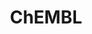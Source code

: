 ---
layout: default
bigquery: https://console.cloud.google.com/bigquery?p=patents-public-data&d=ebi_chembl&page=dataset
citation: '"The ChEMBL database in 2017." Anna Gaulton, Anne Hersey, Michał Nowotka,
  A Patrícia Bento, Jon Chambers, David Mendez, Prudence Mutowo, Francis Atkinson,
  Louisa J Bellis, Elena Cibrián-Uhalte, Mark Davies, Nathan Dedman, Anneli Karlsson,
  María Paula Magariños, John P Overington, George Papadatos, Ines Smit, Andrew R
  Leach Nucleic acids Research (2017) 45 (Database Issue), D945-D954'
contributors: European Bioinformatics Institute
cost: None
description: ChEMBL Data is a manually curated database of small molecules used in
  drug discovery, including information about existing patented drugs.
documentation: 'schema: https://www.ebi.ac.uk/chembl/db_schema


  '
last_edit: Mon, 04 Apr 2022 19:07:30 GMT
location: https://console.cloud.google.com/marketplace/product/google_patents_public_datasets/chembl
maintained_by: EMBL-EBI, an outstation of European Molecular Biology Laboratory
related_publications: '

  ChEMBL: towards direct deposition of bioassay data.


  Mendez D, Gaulton A, Bento AP, Chambers J, De Veij M, Félix E, Magariños MP, Mosquera
  JF, Mutowo P, Nowotka M, Gordillo-Marañón M, Hunter F, Junco L, Mugumbate G, Rodriguez-Lopez
  M, Atkinson F, Bosc N, Radoux CJ, Segura-Cabrera A, Hersey A, Leach AR.


  — Nucleic Acids Res. 2019; 47(D1):D930-D940. doi: 10.1093/nar/gky1075

  '
schema_fields: '[''level5'', ''cx_most_bpka'', ''confidence'', ''src_id'', ''mol_frac_id'',
  ''alert_set_id'', ''indication_class'', ''assay_cell_type'', ''mol_hrac_id'', ''published_units'',
  ''smid'', ''alogp'', ''units'', ''assay_type'', ''upper_value'', ''pref_name'',
  ''approval_date'', ''major_class'', ''cx_most_apka'', ''acd_most_bpka'', ''parent_molregno'',
  ''status'', ''activity_count'', ''inorganic_flag'', ''parent_id'', ''cell_name'',
  ''mecref_id'', ''who_extra'', ''record_id'', ''availability_type'', ''compd_id'',
  ''dosed_ingredient'', ''res_stem_id'', ''parent_type'', ''hba_lipinski'', ''relationship_desc'',
  ''targcomp_id'', ''go_id'', ''rtb'', ''cell_source_organism'', ''creation_date'',
  ''comments'', ''updated_by'', ''cell_description'', ''ref_id'', ''ddd_admr'', ''description'',
  ''drug_product_flag'', ''std_act_id'', ''definition'', ''patent_id'', ''active_molregno'',
  ''chebi_par_id'', ''cl_lincs_id'', ''num_lipinski_ro5_violations'', ''strength'',
  ''sequence_md5sum'', ''oc_id'', ''mol_atc_id'', ''organism'', ''assay_id'', ''atc_code'',
  ''accession'', ''curated_by'', ''assay_desc'', ''doi'', ''hbd'', ''cx_logp'', ''db_version'',
  ''submission_date'', ''irac_class_id'', ''drug_record_id'', ''substrate_record_id'',
  ''mesh_id'', ''usan_year'', ''acd_logd'', ''annotation'', ''actsm_id'', ''published_type'',
  ''toid'', ''text_value'', ''assay_source'', ''max_phase'', ''therapeutic_flag'',
  ''mesh_heading'', ''cidx'', ''prediction_method'', ''frac_class_id'', ''bei'', ''uo_units'',
  ''mw_monoisotopic'', ''sei'', ''assay_strain'', ''drug_substance_flag'', ''confidence_score'',
  ''end_position'', ''src_short_name'', ''domain_id'', ''black_box_warning'', ''qed_weighted'',
  ''level1'', ''irac_code'', ''entity_id'', ''journal'', ''publication_number'', ''relation'',
  ''usan_substem'', ''type'', ''polymer_flag'', ''isoform'', ''src_assay_id'', ''applicant_full_name'',
  ''oral'', ''standard_units'', ''acd_logp'', ''published_value'', ''ad_type'', ''full_mwt'',
  ''predbind_id'', ''l8'', ''enzyme_tid'', ''num_ro5_violations'', ''name'', ''pchembl_value'',
  ''bao_format'', ''l3'', ''level4_description'', ''db_source'', ''assay_subcellular_fraction'',
  ''cellosaurus_id'', ''potential_duplicate'', ''l1'', ''met_id'', ''canonical_smiles'',
  ''job_id'', ''route'', ''withdrawn_reason'', ''pathway_key'', ''curation_comment'',
  ''direct_interaction'', ''ddd_value'', ''warning_description'', ''protein_class_id'',
  ''normal_range_min'', ''acd_most_apka'', ''indref_id'', ''synonyms'', ''level3'',
  ''version'', ''source'', ''clo_id'', ''le'', ''nda_type'', ''tid_fixed'', ''assay_test_type'',
  ''component_synonym'', ''published_relation'', ''molfile'', ''protein_class_desc'',
  ''product_id'', ''max_phase_for_ind'', ''ingredient'', ''efo_term'', ''parent_go_id'',
  ''priority'', ''cpd_str_alert_id'', ''chembl_id'', ''dosage_form'', ''compound_key'',
  ''drugind_id'', ''domain_name'', ''met_conversion'', ''target_mapping'', ''assay_organism'',
  ''warning_year'', ''mc_tax_id'', ''orig_description'', ''ddd_id'', ''target_desc'',
  ''ref_type'', ''doc_type'', ''innovator_company'', ''site_id'', ''result_flag'',
  ''warning_country'', ''tissue_id'', ''class_type'', ''previous_company'', ''short_name'',
  ''protclasssyn_id'', ''warning_class'', ''alert_name'', ''bao_endpoint'', ''tid'',
  ''species_group_flag'', ''subgroup'', ''targrel_id'', ''mutation'', ''mechanism_comment'',
  ''l4'', ''standard_relation'', ''volume'', ''active_ingredient'', ''helm_notation'',
  ''standard_flag'', ''last_active'', ''uberon_id'', ''efo_id'', ''cell_source_tissue'',
  ''met_comment'', ''structure_type'', ''ddd_comment'', ''chirality'', ''activity_id'',
  ''mec_id'', ''assay_tax_id'', ''hrac_code'', ''natural_product'', ''withdrawn_country'',
  ''source_domain_id'', ''country'', ''prod_pat_id'', ''sequence'', ''standard_value'',
  ''metref_id'', ''downgraded'', ''sitecomp_id'', ''enzyme_name'', ''parameter_value'',
  ''year'', ''aspect'', ''smarts'', ''l7'', ''comp_go_id'', ''patent_expire_date'',
  ''psa'', ''caloha_id'', ''standard_type'', ''molecular_species'', ''frac_code'',
  ''set_name'', ''selectivity_comment'', ''component_id'', ''stem'', ''related_tid'',
  ''ddd_units'', ''component_type'', ''topical'', ''src_compound_id'', ''compound_name'',
  ''cell_ontology_id'', ''domain_type'', ''molsyn_id'', ''entity_type'', ''site_residues'',
  ''hbd_lipinski'', ''bto_id'', ''l6'', ''disease_efficacy'', ''biocomp_id'', ''molecule_type'',
  ''activity_comment'', ''first_approval'', ''mc_target_type'', ''co_stem_id'', ''first_page'',
  ''start_position'', ''binding_site_comment'', ''assay_category'', ''as_id'', ''level3_description'',
  ''domain_description'', ''action_type'', ''first_in_class'', ''qudt_units'', ''ridx'',
  ''mc_organism'', ''warning_id'', ''lle'', ''molecular_mechanism'', ''level1_description'',
  ''data_validity_comment'', ''parameter_type'', ''label'', ''bao_id'', ''log_id'',
  ''issue'', ''tax_id'', ''syn_type'', ''usan_stem'', ''doc_id'', ''relationship_type'',
  ''prodrug'', ''mechanism_of_action'', ''withdrawn_flag'', ''usan_stem_definition'',
  ''mol_irac_id'', ''patent_no'', ''hba'', ''stat'', ''warning_type'', ''hrac_class_id'',
  ''aidx'', ''standard_upper_value'', ''withdrawn_class'', ''alert_id'', ''molregno'',
  ''usan_stem_id'', ''last_page'', ''path'', ''pubmed_id'', ''idx'', ''cx_logd'',
  ''mw_freebase'', ''warnref_id'', ''authors'', ''patent_use_code'', ''metabolite_record_id'',
  ''level2'', ''level4'', ''company'', ''ro3_pass'', ''aromatic_rings'', ''tbl'',
  ''pathway_id'', ''who_name'', ''withdrawn_year'', ''src_description'', ''variant_id'',
  ''class_level'', ''standard_inchi'', ''cell_source_tax_id'', ''num_alerts'', ''target_type'',
  ''l2'', ''ass_cls_map_id'', ''mc_target_accession'', ''l5'', ''research_stem'',
  ''relationship'', ''comp_class_id'', ''formulation_id'', ''assay_tissue'', ''site_name'',
  ''compsyn_id'', ''ap_id'', ''ref_url'', ''heavy_atoms'', ''full_molformula'', ''assay_class_id'',
  ''delist_flag'', ''homologue'', ''trade_name'', ''standard_text_value'', ''normal_range_max'',
  ''abstract'', ''rgid'', ''stem_class'', ''assay_param_id'', ''cell_id'', ''updated_on'',
  ''level2_description'', ''standard_inchi_key'', ''value'', ''parenteral'', ''protein_class_synonym'',
  ''mc_target_name'', ''title'']'
shortname: chembl
tags:
- biotechnology
- health
- chemical
- bioinformatics
- medical
terms_of_use: CC BY-SA 3.0
title: ChEMBL
uuid: e232a192-965c-4ec9-904c-155b6dfe56c5
---